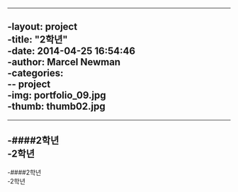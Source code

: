 ----  
-layout: project  
-title:  "2학년"  
-date:   2014-04-25 16:54:46  
-author: Marcel Newman  
-categories:  
-- project  
-img: portfolio_09.jpg  
-thumb: thumb02.jpg  
-  
----  
-####2학년  
-2학년  
-  
-####2학년  
-2학년  

